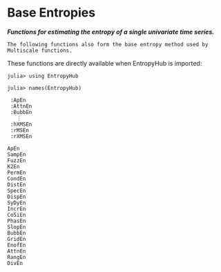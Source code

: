 # Base Entropies

__*Functions for estimating the entropy of a single univariate time series.*__

`The following functions also form the base entropy method used by Multiscale functions.`

These functions are directly available when EntropyHub is imported:

```
julia> using EntropyHub

julia> names(EntropyHub)
```
```
 :ApEn
 :AttnEn
 :BubbEn
   ⋮
 :hXMSEn
 :rMSEn
 :rXMSEn
```


```@docs 
ApEn
SampEn
FuzzEn
K2En
PermEn
CondEn
DistEn
SpecEn
DispEn
SyDyEn
IncrEn
CoSiEn
PhasEn
SlopEn
BubbEn
GridEn
EnofEn
AttnEn
RangEn
DivEn
```
